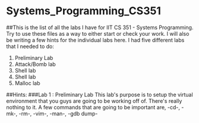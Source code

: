 # Systems_Programming_CS351
##This is the list of all the labs I have for IIT CS 351 - Systems Programming.
Try to use these files as a way to either start or check your work. I will also be writing a few hints for the individual labs here.
I had five different labs that I needed to do:
1. Preliminary Lab
2. Attack/Bomb lab
3. Shell lab
4. Shell lab
5. Malloc lab



##Hints: 
###Lab 1 : Preliminary Lab
       This lab's purpose is to setup the virtual environment that you guys are going to be working off of. There's really nothing to it. A few commands that are going to be important are, -cd-, -mk-, -rm-, -vim-, -man-, -gdb dump-

